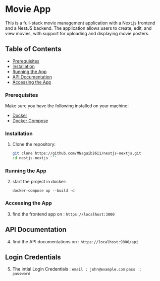 # Movie App

This is a full-stack movie management application with a Next.js frontend and a NestJS backend. The application allows users to create, edit, and view movies, with support for uploading and displaying movie posters.

## Table of Contents

- [Prerequisites](#prerequisites)
- [Installation](#installation)
- [Running the App](#running-the-app)
- [API Documentation](#api-documentation)
- [Accessing the App](#accessing-the-app)

### Prerequisites

Make sure you have the following installed on your machine:

- [Docker](https://www.docker.com/products/docker-desktop)
- [Docker Compose](https://docs.docker.com/compose/install/)

### Installation

1. Clone the repository:

   ```bash
   git clone https://github.com/MNaguib2611/nestjs-nextjs.git
   cd nestjs-nextjs ```

### Running the App

2. start the project in docker:

   ```docker-compose up --build -d ```

### Accessing the App
3. find the frontend app on :
```https://localhost:3000```

## API Documentation
4. find the API documentations on :
```https://localhost:9000/api```


## Login Credentials
5. The intial Login Credentials :
```email : john@example.com```
```pass  : password```